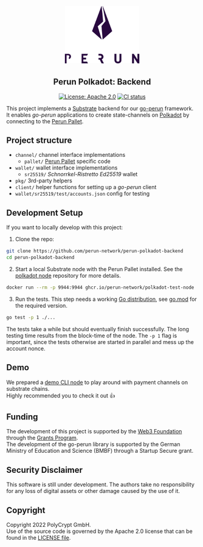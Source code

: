 <h1 align="center"><br>
    <a href="https://perun.network/"><img src=".assets/go-perun.png" alt="Perun" width="196"></a>
<br></h1>

<h2 align="center">Perun Polkadot: Backend</h2>

<p align="center">
  <a href="https://www.apache.org/licenses/LICENSE-2.0.txt"><img src="https://img.shields.io/badge/license-Apache%202-blue" alt="License: Apache 2.0"></a>
  <a href="https://github.com/perun-network/perun-polkadot-backend/actions/workflows/rust.yml"><img src="https://github.com/perun-network/perun-polkadot-backend/actions/workflows/go.yml/badge.svg?branch=main" alt="CI status"></a>
</p>

This project implements a [Substrate] backend for our [go-perun] framework. 
It enables *go-perun* applications to create state-channels on [Polkadot] by connecting to the [Perun Pallet].

## Project structure
* `channel/` channel interface implementations
  * `pallet/` [Perun Pallet] specific code
* `wallet/` wallet interface implementations
  * `sr25519/` *Schnorrkel-Ristretto Ed25519* wallet
* `pkg/` 3rd-party helpers
* `client/` helper functions for setting up a *go-perun* client
* `wallet/sr25519/test/accounts.json` config for testing

## Development Setup
If you want to locally develop with this project:

1. Clone the repo:
```sh
git clone https://github.com/perun-network/perun-polkadot-backend
cd perun-polkadot-backend
```

2. Start a local Substrate node with the Perun Pallet installed. See the [polkadot node] repository for more details.

```sh
docker run --rm -p 9944:9944 ghcr.io/perun-network/polkadot-test-node
```

3. Run the tests. This step needs a working [Go distribution](https://golang.org), see [go.mod](go.mod) for the required version.

```sh
go test -p 1 ./...
```

The tests take a while but should eventually finish successfully. The long testing time results from the block-time of the node. The `-p 1` flag is important, since the tests otherwise are started in parallel and mess up the account nonce.

## Demo

We prepared a [demo CLI node] to play around with payment channels on substrate chains.  
Highly recommended you to check it out 👍

## Funding

The development of this project is supported by the [Web3 Foundation] through the [Grants Program].  
The development of the go-perun library is supported by the German Ministry of Education and Science (BMBF) through a Startup Secure grant.

## Security Disclaimer

This software is still under development.
The authors take no responsibility for any loss of digital assets or other damage caused by the use of it.

## Copyright

Copyright 2022 PolyCrypt GmbH.  
Use of the source code is governed by the Apache 2.0 license that can be found in the [LICENSE file](LICENSE).

<!--- Links -->

[Polkadot]: https://polkadot.network/
[Substrate]: https://substrate.dev/
[go-perun]: https://github.com/hyperledger-labs/go-perun
[Perun Pallet]: https://github.com/perun-network/perun-polkadot-pallet
[frontend template]: https://github.com/substrate-developer-hub/substrate-front-end-template
[demo CLI node]: https://github.com/perun-network/perun-polkadot-demo
[polkadot node]: https://github.com/perun-network/perun-polkadot-node#docker-images

[Grant]: https://github.com/perun-network/Grants-Program/blob/master/applications/perun_channels.md#w3f-open-grant-proposal
[Web3 Foundation]: https://web3.foundation/about/
[Grants Program]: https://github.com/w3f/Grants-Program
